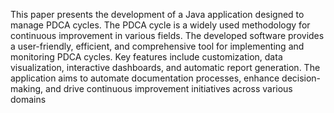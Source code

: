 This paper presents the development of a Java application designed
to manage PDCA cycles. The PDCA cycle is a widely used methodology for
continuous improvement in various fields. The developed software provides a
user-friendly, efficient, and comprehensive tool for implementing and monitoring PDCA cycles. Key features include customization, data visualization, interactive dashboards, and automatic report generation. The application aims to
automate documentation processes, enhance decision-making, and drive continuous improvement initiatives across various domains
